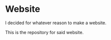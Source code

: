 # Website

I decided for whatever reason to make a website. 

This is the repository for said website.